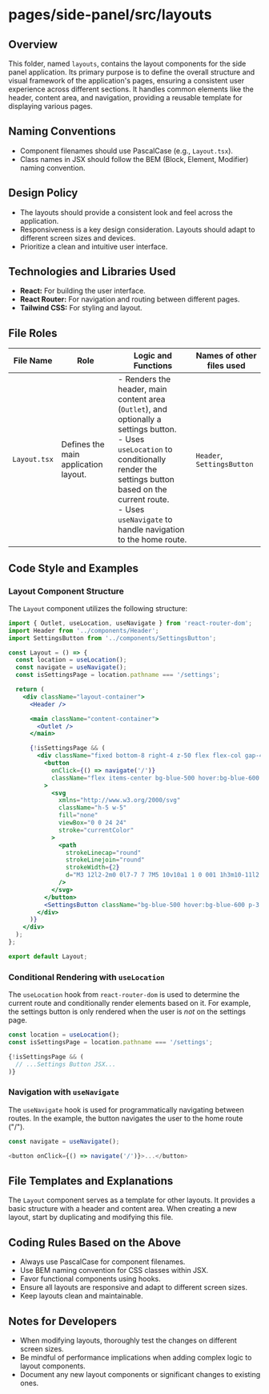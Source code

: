 # pages/side-panel/src/layouts

## Overview

This folder, named `layouts`, contains the layout components for the side panel application. Its primary purpose is to define the overall structure and visual framework of the application's pages, ensuring a consistent user experience across different sections. It handles common elements like the header, content area, and navigation, providing a reusable template for displaying various pages.

## Naming Conventions

*   Component filenames should use PascalCase (e.g., `Layout.tsx`).
*   Class names in JSX should follow the BEM (Block, Element, Modifier) naming convention.

## Design Policy

*   The layouts should provide a consistent look and feel across the application.
*   Responsiveness is a key design consideration.  Layouts should adapt to different screen sizes and devices.
*   Prioritize a clean and intuitive user interface.

## Technologies and Libraries Used

*   **React:**  For building the user interface.
*   **React Router:** For navigation and routing between different pages.
*   **Tailwind CSS:** For styling and layout.

## File Roles

| File Name      | Role                                             | Logic and Functions                                                                                                                                                                        | Names of other files used    |
| -------------- | ------------------------------------------------ | ------------------------------------------------------------------------------------------------------------------------------------------------------------------------------------------ | ---------------------------- |
| `Layout.tsx`   | Defines the main application layout.           | - Renders the header, main content area (`Outlet`), and optionally a settings button.<br>- Uses `useLocation` to conditionally render the settings button based on the current route.<br>- Uses `useNavigate` to handle navigation to the home route. | `Header`, `SettingsButton`   |

## Code Style and Examples

### Layout Component Structure

The `Layout` component utilizes the following structure:

```jsx
import { Outlet, useLocation, useNavigate } from 'react-router-dom';
import Header from '../components/Header';
import SettingsButton from '../components/SettingsButton';

const Layout = () => {
  const location = useLocation();
  const navigate = useNavigate();
  const isSettingsPage = location.pathname === '/settings';

  return (
    <div className="layout-container">
      <Header />

      <main className="content-container">
        <Outlet />
      </main>

      {!isSettingsPage && (
        <div className="fixed bottom-8 right-4 z-50 flex flex-col gap-4">
          <button
            onClick={() => navigate('/')}
            className="flex items-center bg-blue-500 hover:bg-blue-600 p-3 rounded-full shadow-lg text-white transition-all duration-300"
          >
            <svg
              xmlns="http://www.w3.org/2000/svg"
              className="h-5 w-5"
              fill="none"
              viewBox="0 0 24 24"
              stroke="currentColor"
            >
              <path
                strokeLinecap="round"
                strokeLinejoin="round"
                strokeWidth={2}
                d="M3 12l2-2m0 0l7-7 7 7M5 10v10a1 1 0 001 1h3m10-11l2 2m-2-2v10a1 1 0 01-1 1h-3m-6 0a1 1 0 001-1v-4a1 1 0 01-1-1h-2a1 1 0 001 1v4a1 1 0 011 1h2"
              />
            </svg>
          </button>
          <SettingsButton className="bg-blue-500 hover:bg-blue-600 p-3 rounded-full shadow-lg text-white transition-all duration-300" />
        </div>
      )}
    </div>
  );
};

export default Layout;
```

### Conditional Rendering with `useLocation`

The `useLocation` hook from `react-router-dom` is used to determine the current route and conditionally render elements based on it.  For example, the settings button is only rendered when the user is *not* on the settings page.

```javascript
const location = useLocation();
const isSettingsPage = location.pathname === '/settings';

{!isSettingsPage && (
  // ...Settings Button JSX...
)}
```

### Navigation with `useNavigate`

The `useNavigate` hook is used for programmatically navigating between routes.  In the example, the button navigates the user to the home route ("/").

```javascript
const navigate = useNavigate();

<button onClick={() => navigate('/')}>...</button>
```

## File Templates and Explanations

The `Layout` component serves as a template for other layouts. It provides a basic structure with a header and content area. When creating a new layout, start by duplicating and modifying this file.

## Coding Rules Based on the Above

*   Always use PascalCase for component filenames.
*   Use BEM naming convention for CSS classes within JSX.
*   Favor functional components using hooks.
*   Ensure all layouts are responsive and adapt to different screen sizes.
*   Keep layouts clean and maintainable.

## Notes for Developers

*   When modifying layouts, thoroughly test the changes on different screen sizes.
*   Be mindful of performance implications when adding complex logic to layout components.
*   Document any new layout components or significant changes to existing ones.
